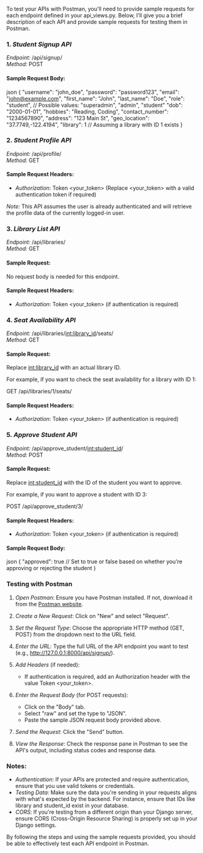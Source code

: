 To test your APIs with Postman, you'll need to provide sample requests for each endpoint defined in your api_views.py. Below, I'll give you a brief description of each API and provide sample requests for testing them in Postman.

### 1. *Student Signup API*
*Endpoint:* /api/signup/  
*Method:* POST

#### Sample Request Body:
json
{
  "username": "john_doe",
  "password": "password123",
  "email": "john@example.com",
  "first_name": "John",
  "last_name": "Doe",
  "role": "student",  // Possible values: "superadmin", "admin", "student"
  "dob": "2000-01-01",
  "hobbies": "Reading, Coding",
  "contact_number": "1234567890",
  "address": "123 Main St",
  "geo_location": "37.7749,-122.4194",
  "library": 1  // Assuming a library with ID 1 exists
}


### 2. *Student Profile API*
*Endpoint:* /api/profile/  
*Method:* GET

#### Sample Request Headers:
- *Authorization*: Token <your_token> (Replace <your_token> with a valid authentication token if required)

*Note:* This API assumes the user is already authenticated and will retrieve the profile data of the currently logged-in user.

### 3. *Library List API*
*Endpoint:* /api/libraries/  
*Method:* GET

#### Sample Request:
No request body is needed for this endpoint.

#### Sample Request Headers:
- *Authorization*: Token <your_token> (if authentication is required)

### 4. *Seat Availability API*
*Endpoint:* /api/libraries/<int:library_id>/seats/  
*Method:* GET

#### Sample Request:
Replace <int:library_id> with an actual library ID.

For example, if you want to check the seat availability for a library with ID 1:

GET /api/libraries/1/seats/


#### Sample Request Headers:
- *Authorization*: Token <your_token> (if authentication is required)

### 5. *Approve Student API*
*Endpoint:* /api/approve_student/<int:student_id>/  
*Method:* POST

#### Sample Request:
Replace <int:student_id> with the ID of the student you want to approve.

For example, if you want to approve a student with ID 3:

POST /api/approve_student/3/


#### Sample Request Headers:
- *Authorization*: Token <your_token> (if authentication is required)

#### Sample Request Body:
json
{
  "approved": true  // Set to true or false based on whether you're approving or rejecting the student
}


### Testing with Postman

1. *Open Postman*: Ensure you have Postman installed. If not, download it from the [Postman website](https://www.postman.com/).

2. *Create a New Request*: Click on "New" and select "Request".

3. *Set the Request Type*: Choose the appropriate HTTP method (GET, POST) from the dropdown next to the URL field.

4. *Enter the URL*: Type the full URL of the API endpoint you want to test (e.g., http://127.0.0.1:8000/api/signup/).

5. *Add Headers* (if needed):
   - If authentication is required, add an Authorization header with the value Token <your_token>.

6. *Enter the Request Body* (for POST requests):
   - Click on the "Body" tab.
   - Select "raw" and set the type to "JSON".
   - Paste the sample JSON request body provided above.

7. *Send the Request*: Click the "Send" button.

8. *View the Response*: Check the response pane in Postman to see the API's output, including status codes and response data.

### Notes:
- *Authentication*: If your APIs are protected and require authentication, ensure that you use valid tokens or credentials.
- *Testing Data*: Make sure the data you're sending in your requests aligns with what's expected by the backend. For instance, ensure that IDs like library and student_id exist in your database.
- *CORS*: If you're testing from a different origin than your Django server, ensure CORS (Cross-Origin Resource Sharing) is properly set up in your Django settings.

By following the steps and using the sample requests provided, you should be able to effectively test each API endpoint in Postman.